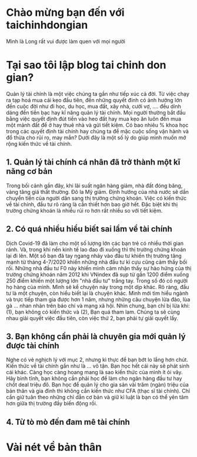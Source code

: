 # Chào mừng bạn đến với taichinhdongian
Mình là Long rất vui được làm quen với mọi người
# Tại sao tôi lập blog tai chinh don gian?
Quản lý tài chính là một việc chúng ta gần như tiếp xúc cả đời. Từ việc chạy ra tạp hoá mua cái kẹo đầu tiên, đến những quyết đinh có ảnh hưởng lớn đến cuộc đời như đi học, du học, mua đất, xây nhà, cưới vợ, .... đều dính dáng đến tiền bạc hay kĩ năng quản lý tài chính. Mọi người thường bắt đầu bằng việc quyết định đút tiền vào heo đất hay mua kẹo ăn luôn đến mua một mảnh đất để ở hay thuê nhà và gửi tiết kiệm.
Có bao nhiêu % khoa học trong các quyết định tài chính hay chúng ta để mặc cuộc sống vận hành và đổ thừa cho rủi ro, may mắn? Dưới đây là một số lý do giúp mình muốn mở rộng kiến thức về tài chính.
## 1. Quản lý tài chính cá nhân đã trở thành một kĩ năng cơ bản
Trong bối cảnh gần đây, khi lãi suất ngân hàng giảm, nhà đất đóng băng, vàng tăng giá thất thường. Đô la Mỹ giảm. Định hướng của nhà nước sẽ dần chuyển tiền của người dân sang thị trường chứng khoán. Việc có kiến thức về tài chính, đầu tư rõ ràng là cần thiết hơn bao giờ hết. Đặc biệt khi thị trường chứng khoán là nhiều rủi ro hơn rất nhiều so với tiết kiệm.
## 2. Có quá nhiều hiểu biết sai lầm về tài chính
Dịch Covid-19 đã làm cho một số lượng lớn các bạn trẻ có nhiều thời gian rảnh. Và, trong khi nền kinh tế lao đao đi xuống thì thị trường chứng khoán lại đi lên. Một số bạn đã tay ngang nhảy vào đầu tư khiến thị trường tăng mạnh từ tháng 4-7/2020 khiến những nhà đầu tư kì cựu cũng cảm thấy bối rối. Những nhà đầu tư F0 này khiến mình cảm nhận thấy sự hào hứng của thị trường chứng khoán năm 2012 khi VNindex đã sụp từ gần 1200 điểm xuống 250 điểm khiến một lượng lớn "nhà đầu tư" trắng tay. Trong số đó có người họ hàng của mình. Mình sẽ kể chuyện này trong một dịp khác.
Rõ ràng, đầu tư là một chuyện, còn hiểu biết lại là chuyện khác. Mình mới tìm hiểu ngành và trực tiếp tham gia được hơn 1 năm, nhưng những câu chuyện lừa đảo, lùa gà ... nhan nhản trên báo chí và mạng xã hội. Nhìn chung, bạn chỉ bị lừa khi: (1), bạn không có kiến thức và (2), Bạn quá tham lam. Chúng ta sẽ cùng nhau giải quyết việc đầu tiên, còn việc thứ 2, bạn phải tự giải quyết lấy. 
## 3. Bạn không cần phải là chuyên gia mới quản lý được tài chính
Nghe có vẻ nghịch lý với mục 2, nhưng kì thực để bạn bớt lo lắng hơn chút. 
Kiến thức về tài chính gần như là ... vô tận. Bạn học hết cái này sẽ phát sinh cái khác. Càng học càng hoang mang là sao kiến thức của mình ít ỏi vây. Hãy bình tĩnh, bạn không cần phải học để làm cho ngân hàng đầu tư hay chốt deal triệu đô. Bạn học để quản lý cho gia sản vài trăm (ngàn) triệu của bản thân và gia đình thì không cần kiến thức như CFA (thạc sĩ tài chính). Chỉ cần giữ tuân theo những chỉ dẫn cơ bản và giữ kỉ luật là bạn có thể yên tâm hơn giữa thị trường đầy biến động rồi. 
## 4. Từ tò mò đến đam mê tài chính

# Vài nét về bản thân
